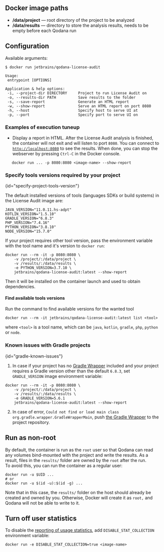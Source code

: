 [//]: # (title: Docker Image Paths and Configuration Options)

## Docker image paths

- **/data/project**&nbsp;&mdash; root directory of the project to be analyzed
- **/data/results**&nbsp;&mdash; directory to store the analysis results, needs to be empty before each Qodana run

## Configuration

Available arguments:

```shell
$ docker run jetbrains/qodana-license-audit

Usage:
 entrypoint [OPTIONS]

Application & help options:
 -i, --project-dir DIRECTORY     Project to run License Audit on
 -o, --results-dir PATH          Save results to the folder
 -s, --save-report               Generate an HTML report
 -w, --show-report               Serve an HTML report on port 8080
 -h, --host                      Specify host to serve UI at
 -p, --port                      Specify port to serve UI on
```

### Examples of execution tuneup

- Display a report in HTML. After the License Audit analysis is finished, the container will not exit and will listen to port `8080`. You can connect to [`http://localhost:8080`](http://localhost:8080) to see the results. When done, you can stop the webserver by pressing `Ctrl-C` in the Docker console.

```shell
   docker run ... -p 8080:8080 <image-name> --show-report
```

### Specify tools versions required by your project
{id="specify-project-tools-version"}

The default installed versions of tools (languages SDKs or build systems) in the License Audit image are:
```shell
JAVA_VERSION="11.0.11.hs-adpt"
KOTLIN_VERSION="1.5.10"
GRADLE_VERSION="6.8.3"
PHP_VERSION="7.4.16"
PYTHON_VERSION="3.8.10"
NODE_VERSION="15.7.0"
```

If your project requires other tool version, pass the environment variable with the tool name and it's version to `docker run`:

```shell
docker run --rm -it -p 8080:8080 \
    -v /project/:/data/project \
    -v /results/:/data/results \
    -e PYTHON_VERSION=3.7.10 \
    jetbrains/qodana-license-audit:latest --show-report
```

Then it will be installed on the container launch and used to obtain dependencies.

#### Find available tools versions

Run the command to find available versions for the wanted tool

```shell
docker run --rm -it jetbrains/qodana-license-audit:latest list <tool>
```

where `<tool>` is a tool name, which can be `java`, `kotlin`, `gradle`, `php`, `python` or `node`.

### Known issues with Gradle projects
{id="gradle-known-issues"}

1. In case if your project has no [Gradle Wrapper](https://docs.gradle.org/current/userguide/gradle_wrapper.html) included  and your project requires a Gradle version other than the default `6.8.3`, set `GRADLE_VERSION` image environment variable:

```shell
docker run --rm -it -p 8080:8080 \
    -v /project/:/data/project \
    -v /results/:/data/results \
    -e GRADLE_VERSION=5.6.1   
    jetbrains/qodana-license-audit:latest --show-report
```

2. In case of error, `Could not find or load main class org.gradle.wrapper.GradleWrapperMain`, push [the Gradle Wrapper](https://docs.gradle.org/current/userguide/gradle_wrapper.html) to the project repository.

## Run as non-root

By default, the container is run as the `root` user so that Qodana can read any volumes bind-mounted with the project and write the results. As a result, files in the `results/` folder are owned by the `root` after the run.  
To avoid this, you can run the container as a regular user:

```shell
docker run -u $UID ...
# or
docker run -u $(id -u):$(id -g) ...
```
Note that in this case, the `results/` folder on the host should already be created and owned by you. Otherwise, Docker will create it as `root,` and Qodana will not be able to write to it.

## Turn off user statistics

To disable the [reporting of usage statistics](clone-finder-docker-readme.md#Usage+statistics), add ```DISABLE_STAT_COLLECTION``` environment variable:

```shell
docker run -e DISABLE_STAT_COLLECTION=true <image-name> 
```
